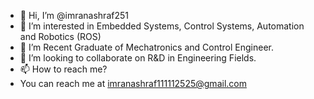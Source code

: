 - 👋 Hi, I’m @imranashraf251
- 👀 I’m interested in Embedded Systems, Control Systems, Automation and Robotics (ROS)
- 🌱 I’m Recent Graduate of Mechatronics and Control Engineer.
- 💞️ I’m looking to collaborate on R&D in Engineering Fields.
- 📫 How to reach me?
-   You can reach me at imranashraf111112525@gmail.com

<!---
imranashraf251/imranashraf251 is a ✨ special ✨ repository because its `README.md` (this file) appears on your GitHub profile.
You can click the Preview link to take a look at your changes.
--->

